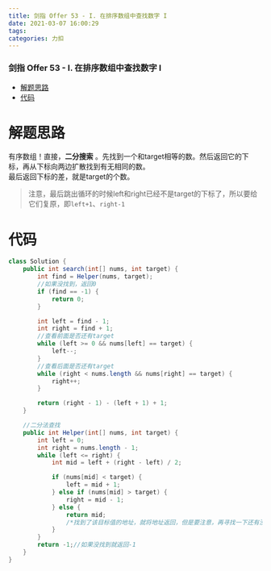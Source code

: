 ```yaml
---
title: 剑指 Offer 53 - I. 在排序数组中查找数字 I
date: 2021-03-07 16:00:29
tags: 
categories: 力扣
---
```


<!--more-->

### 剑指 Offer 53 - I. 在排序数组中查找数字 I

- [解题思路](#_2)
- [代码](#_7)

# 解题思路

有序数组！直接，**二分搜索** 。先找到一个和target相等的数。然后返回它的下标，再从下标向两边扩散找到有无相同的数。  
最后返回下标的差，就是target的个数。

> 注意，最后跳出循环的时候left和right已经不是target的下标了，所以要给它们复原，即`left+1`、`right-1`

# 代码

```java
class Solution {
    public int search(int[] nums, int target) {
        int find = Helper(nums, target);
        //如果没找到，返回0
        if (find == -1) {
            return 0;
        }

        int left = find - 1;
        int right = find + 1;
        //查看前面是否还有target
        while (left >= 0 && nums[left] == target) {
            left--;
        }
        //查看后面是否还有target
        while (right < nums.length && nums[right] == target) {
            right++;
        }

        return (right - 1) - (left + 1) + 1;
    }

    //二分法查找
    public int Helper(int[] nums, int target) {
        int left = 0;
        int right = nums.length - 1;
        while (left <= right) {
            int mid = left + (right - left) / 2;

            if (nums[mid] < target) {
                left = mid + 1;
            } else if (nums[mid] > target) {
                right = mid - 1;
            } else {
                return mid;
                /*找到了该目标值的地址，就将地址返回，但是要注意，再寻找一下还有没有其余的target*/
            }
        }
        return -1;//如果没找到就返回-1
    }
}
```